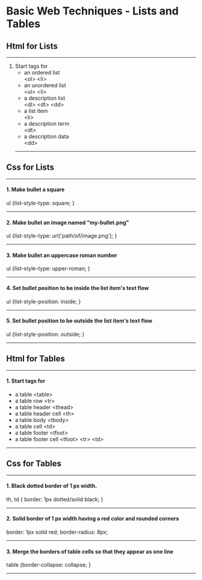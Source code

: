 # Basic Web Techniques - Lists and Tables

## Html for Lists
---
1. Start tags for
   - an ordered list
      <br> &lt;ol&gt; &lt;li&gt;
   - an unordered list
   <br> &lt;ul&gt; &lt;li&gt;
   - a description list
   <br> &lt;dl&gt; &lt;dt&gt; &lt;dd&gt;
   - a list item
   <br> &lt;li&gt;
   - a description term
   <br> &lt;dt&gt;
   - a description data
   <br> &lt;dd&gt;
   ---
## Css for Lists
---
#### 1. Make bullet a square
ul {list-style-type: square; }

---
#### 2. Make bullet an image named "my-bullet.png"
ul {list-style-type: url('path/of/image.png'); }

---
#### 3. Make bullet an uppercase roman number
ul {list-style-type: upper-roman; }

---
#### 4. Set bullet position to be inside the list item's text flow
ul {list-style-position: inside; }

---
#### 5. Set bullet position to be outside the list item's text flow
ul {list-style-position: outside; }

---

## Html for Tables
---
#### 1. Start tags for
   - a table
     &lt;table&gt;
   - a table row
     &lt;tr&gt;
   - a table header
     &lt;thead&gt;
   - a table header cell
     &lt;th&gt;
   - a table body
     &lt;tbody&gt;
   - a table cell
    &lt;td&gt;
   - a table footer
   &lt;tfoot&gt;
   - a table footer cell
   &lt;tfoot&gt; &lt;tr&gt; &lt;td&gt;
---
## Css for Tables
---
#### 1. Black dotted border of 1 px width.
th, td { border: 1px dotted/solid black; }

---
#### 2. Solid border of 1 px width having a red color and rounded corners
border: 1px solid red;
border-radius: 8px;

---
#### 3. Merge the borders of table cells so that they appear as one line
table {border-collapse: collapse; }

---
